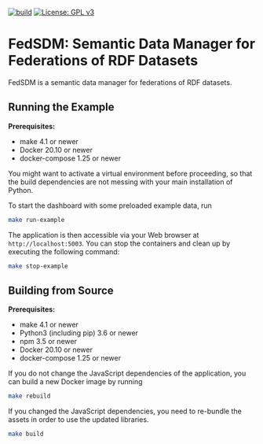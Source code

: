 [![build](https://github.com/SDM-TIB/Dashboard-SDM-Federation/actions/workflows/build.yml/badge.svg)](https://github.com/SDM-TIB/Dashboard-SDM-Federation/actions/workflows/build.yml)
[![License: GPL v3](https://img.shields.io/badge/License-GPLv3-blue.svg)](LICENSE)

# FedSDM: Semantic Data Manager for Federations of RDF Datasets

FedSDM is a semantic data manager for federations of RDF datasets.

## Running the Example
**Prerequisites:**
* make 4.1 or newer
* Docker 20.10 or newer
* docker-compose 1.25 or newer

You might want to activate a virtual environment before proceeding, so that the build dependencies are not messing with your main installation of Python.

To start the dashboard with some preloaded example data, run
```bash
make run-example
```

The application is then accessible via your Web browser at `http://localhost:5003`.
You can stop the containers and clean up by executing the following command:
```bash
make stop-example
```

## Building from Source
**Prerequisites:**
* make 4.1 or newer
* Python3 (including pip) 3.6 or newer
* npm 3.5 or newer
* Docker 20.10 or newer
* docker-compose 1.25 or newer

If you do not change the JavaScript dependencies of the application, you can build a new Docker image by running
```bash
make rebuild
```

If you changed the JavaScript dependencies, you need to re-bundle the assets in order to use the updated libraries.
```bash
make build
```